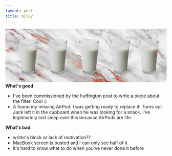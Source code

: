 ```yaml
---
layout: post
title: milky
---
```

![milk](/images/milkymilky.png)
**What's good**
- I've been commissioned by the huffington post to write a piece about the filter. Cool :) 
- A found my missing AirPod. I was getting ready to replace it! Turns out Jack left it in the cupboard when he was looking for a snack. I've legitimately lost sleep over this because AirPods are life.


**What's bad**
- writer's block or lack of motivation??
- MacBook screen is busted and I can only see half of it
- it's hard to know what to do when you've never done it before